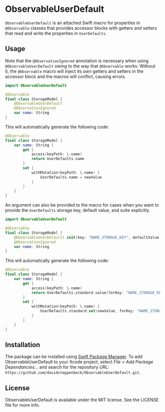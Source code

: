# ObservableUserDefault

`ObservableUserDefault` is an attached Swift macro for properties in `@Observable` classes that provides accessor blocks with getters and setters that read and write the properties in `UserDefaults`.

## Usage

Note that the `@ObservationIgnored` annotation is necessary when using `@ObservableUserDefault` owing to the way that `@Observable` works: Without it, the `@Observable` macro will inject its own getters and setters in the accessor block and the macros will conflict, causing errors.

```swift
import ObservableUserDefault

@Observable
final class StorageModel {
    @ObservableUserDefault
    @ObservationIgnored
    var name: String
}
```

This will automatically generate the following code:

```swift
@Observable
final class StorageModel {
    var name: String {
        get {
            access(keyPath: \.name)
            return UserDefaults.name
        }
        set {
            withMutation(keyPath: \.name) {
                UserDefaults.name = newValue
            }
        }
    }
}
```

An argument can also be provided to the macro for cases when you want to provide the `UserDefaults` storage key, default value, and suite explicitly.

```swift
import ObservableUserDefault

@Observable
final class StorageModel {
    @ObservableUserDefault(.init(key: "NAME_STORAGE_KEY", defaultValue: "John Appleseed", store: .standard))
    @ObservationIgnored
    var name: String
}
```

This will automatically generate the following code:

```swift
@Observable
final class StorageModel {
    var name: String {
        get {
            access(keyPath: \.name)
            return UserDefaults.standard.value(forKey: "NAME_STORAGE_KEY") as? String ?? "John Appleseed"
        }
        set {
            withMutation(keyPath: \.name) {
                UserDefaults.standard.set(newValue, forKey: "NAME_STORAGE_KEY")
            }
        }
    }
}
```

## Installation

The package can be installed using [Swift Package Manager](https://swift.org/package-manager/). To add ObservableUserDefault to your Xcode project, select *File > Add Package Dependancies...* and search for the repository URL: `https://github.com/davidsteppenbeck/ObservableUserDefault.git`.

## License

ObservableUserDefault is available under the MIT license. See the LICENSE file for more info.
